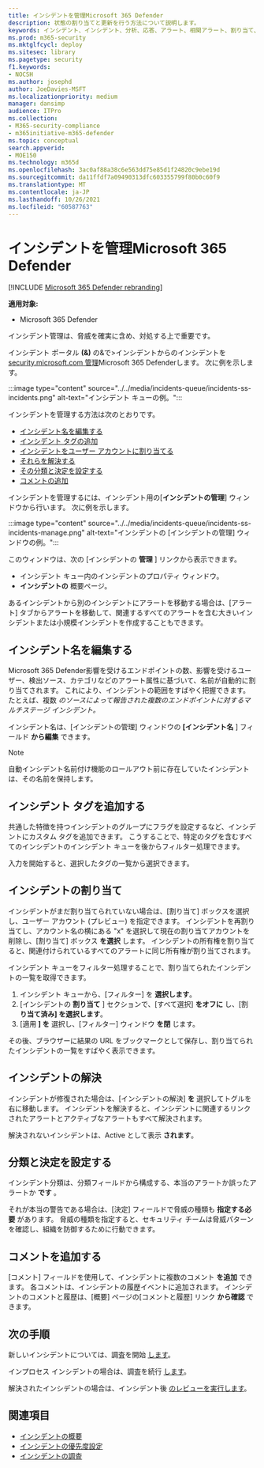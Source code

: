 ```yaml
---
title: インシデントを管理Microsoft 365 Defender
description: 状態の割り当てと更新を行う方法について説明します。
keywords: インシデント、インシデント、分析、応答、アラート、相関アラート、割り当て、更新、状態、管理、分類、microsoft、365、m365
ms.prod: m365-security
ms.mktglfcycl: deploy
ms.sitesec: library
ms.pagetype: security
f1.keywords:
- NOCSH
ms.author: josephd
author: JoeDavies-MSFT
ms.localizationpriority: medium
manager: dansimp
audience: ITPro
ms.collection:
- M365-security-compliance
- m365initiative-m365-defender
ms.topic: conceptual
search.appverid:
- MOE150
ms.technology: m365d
ms.openlocfilehash: 3ac0af88a38c6e563dd75e85d1f24820c9ebe19d
ms.sourcegitcommit: da11ffdf7a09490313dfc603355799f80b0c60f9
ms.translationtype: MT
ms.contentlocale: ja-JP
ms.lasthandoff: 10/26/2021
ms.locfileid: "60587763"
---
```

# <a name="manage-incidents-in-microsoft-365-defender"></a>インシデントを管理Microsoft 365 Defender

[!INCLUDE [Microsoft 365 Defender rebranding](../includes/microsoft-defender.md)]


**適用対象:**
- Microsoft 365 Defender

インシデント管理は、脅威を確実に含め、対処する上で重要です。

インシデント ポータル **(&)** の&で>インシデントからのインシデントを [security.microsoft.com 管理](https://security.microsoft.com)Microsoft 365 Defenderします。 次に例を示します。

:::image type="content" source="../../media/incidents-queue/incidents-ss-incidents.png" alt-text="インシデント キューの例。":::

インシデントを管理する方法は次のとおりです。

- [インシデント名を編集する](#edit-the-incident-name)
- [インシデント タグの追加](#add-incident-tags)
- [インシデントをユーザー アカウントに割り当てる](#assign-an-incident)
- [それらを解決する](#resolve-an-incident)
- [その分類と決定を設定する](#set-the-classification-and-determination)
- [コメントの追加](#add-comments)

インシデントを管理するには、インシデント用の[**インシデントの管理**] ウィンドウから行います。 次に例を示します。

:::image type="content" source="../../media/incidents-queue/incidents-ss-incidents-manage.png" alt-text="インシデントの [インシデントの管理] ウィンドウの例。":::

このウィンドウは、次の [インシデントの **管理** ] リンクから表示できます。

- インシデント キュー内のインシデントのプロパティ ウィンドウ。
- **インシデントの** 概要ページ。

あるインシデントから別のインシデントにアラートを移動する場合は、[アラート] タブからアラートを移動して、関連するすべてのアラートを含む大きいインシデントまたは小規模インシデントを作成することもできます。

## <a name="edit-the-incident-name"></a>インシデント名を編集する

Microsoft 365 Defender影響を受けるエンドポイントの数、影響を受けるユーザー、検出ソース、カテゴリなどのアラート属性に基づいて、名前が自動的に割り当てされます。 これにより、インシデントの範囲をすばやく把握できます。 たとえば、複数 *のソースによって報告された複数のエンドポイントに対するマルチステージ インシデント。*

インシデント名は、[インシデントの管理] ウィンドウの **[インシデント名** ] フィールド **から編集** できます。

> [!NOTE]
> 自動インシデント名前付け機能のロールアウト前に存在していたインシデントは、その名前を保持します。

## <a name="add-incident-tags"></a>インシデント タグを追加する

共通した特徴を持つインシデントのグループにフラグを設定するなど、インシデントにカスタム タグを追加できます。 こうすることで、特定のタグを含むすべてのインシデントのインシデント キューを後からフィルター処理できます。

入力を開始すると、選択したタグの一覧から選択できます。

## <a name="assign-an-incident"></a>インシデントの割り当て

インシデントがまだ割り当てられていない場合は、[割り当て] ボックスを選択し、ユーザー アカウント (プレビュー) を指定できます。 インシデントを再割り当てし、アカウント名の横にある "x" を選択して現在の割り当てアカウントを削除し、[割り当て] ボックス **を選択** します。 インシデントの所有権を割り当てると、関連付けられているすべてのアラートに同じ所有権が割り当てされます。

インシデント キューをフィルター処理することで、割り当てられたインシデントの一覧を取得できます。 

1. インシデント キューから、[フィルター] を **選択します**。
2. [インシデントの **割り当て** ] セクションで、[すべて選択] **をオフに** し、[割 **り当て済み] を選択します**。
3. [適用 **] を** 選択し、[フィルター] ウィンドウ **を閉** じます。

その後、ブラウザーに結果の URL をブックマークとして保存し、割り当てられたインシデントの一覧をすばやく表示できます。

## <a name="resolve-an-incident"></a>インシデントの解決

インシデントが修復された場合は、[インシデントの解決] **を** 選択してトグルを右に移動します。 インシデントを解決すると、インシデントに関連するリンクされたアラートとアクティブなアラートもすべて解決されます。

解決されないインシデントは、Active として表示 **されます**。

## <a name="set-the-classification-and-determination"></a>分類と決定を設定する

インシデント分類は、分類フィールドから構成する、本当のアラートか誤ったアラートか **です** 。 

それが本当の警告である場合は、[決定] フィールドで脅威の種類も **指定する必要** があります。 脅威の種類を指定すると、セキュリティ チームは脅威パターンを確認し、組織を防御するために行動できます。 

## <a name="add-comments"></a>コメントを追加する

[コメント] フィールドを使用して、インシデントに複数のコメント **を追加** できます。 各コメントは、インシデントの履歴イベントに追加されます。 インシデントのコメントと履歴は、[概要] ページの[コメントと履歴] リンク **から確認** できます。

## <a name="next-steps"></a>次の手順

新しいインシデントについては、調査を開始 [します](investigate-incidents.md)。

インプロセス インシデントの場合は、調査を続行 [します](investigate-incidents.md)。

解決されたインシデントの場合は、インシデント後 [のレビューを実行します](first-incident-post.md)。

## <a name="see-also"></a>関連項目

- [インシデントの概要](incidents-overview.md)
- [インシデントの優先度設定](incident-queue.md)
- [インシデントの調査](investigate-incidents.md)
